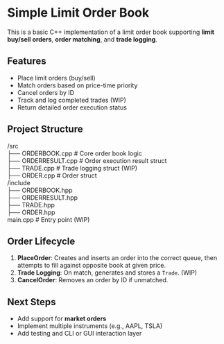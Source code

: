 # Simple Limit Order Book

This is a basic C++ implementation of a limit order book supporting **limit buy/sell orders**, **order matching**, and **trade logging**.

## Features

- Place limit orders (buy/sell)
- Match orders based on price-time priority
- Cancel orders by ID
- Track and log completed trades (WIP)
- Return detailed order execution status

## Project Structure


<p>
/src <br>
├── ORDERBOOK.cpp # Core order book logic <br>
├── ORDERRESULT.cpp # Order execution result struct <br>
├── TRADE.cpp # Trade logging struct (WIP) <br>
├── ORDER.cpp # Order struct <br>
/include <br>
├── ORDERBOOK.hpp <br>
├── ORDERRESULT.hpp <br>
├── TRADE.hpp <br>
├── ORDER.hpp <br>
main.cpp # Entry point (WIP) <br>
</p>



## Order Lifecycle

1. **PlaceOrder**: Creates and inserts an order into the correct queue, then attempts to fill against opposite book at given price.
3. **Trade Logging**: On match, generates and stores a `Trade`. (WIP)
4. **CancelOrder**: Removes an order by ID if unmatched.

## Next Steps

- Add support for **market orders**
- Implement multiple instruments (e.g., AAPL, TSLA)
- Add testing and CLI or GUI interaction layer
